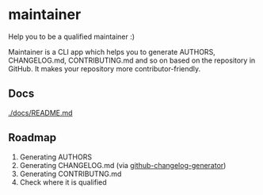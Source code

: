 # maintainer

Help you to be a qualified maintainer :)

Maintainer is a CLI app which helps you to generate AUTHORS, CHANGELOG.md, CONTRIBUTING.md and so on based on the repository in GitHub. It makes your repository more contributor-friendly.

## Docs

[./docs/README.md](./docs/README.md)

## Roadmap

1. Generating AUTHORS
2. Generating CHANGELOG.md (via [github-changelog-generator](https://github.com/skywinder/github-changelog-generator))
3. Generating CONTRIBUTNG.md
4. Check where it is qualified
